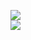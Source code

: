 [![](https://img.shields.io/badge/Made%20With-Github%20Spray-lightgrey.svg?style=for-the-badge&logo=github)](https://github.com/Annihil/github-spray#13607)  
[![](https://i.imgur.com/2DrTn0Z.gif)](https://github.com/Annihil/github-spray)